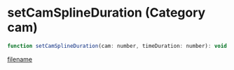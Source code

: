# setCamSplineDuration (Category cam)

```js
function setCamSplineDuration(cam: number, timeDuration: number): void
```

[filename](setCamSplineDuration_m.md ':include')